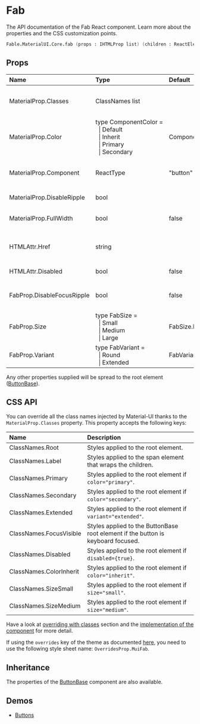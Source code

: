 # Fab

<p class="description">The API documentation of the Fab React component. Learn more about the properties and the CSS customization points.</p>

```fsharp
Fable.MaterialUI.Core.fab (props : IHTMLProp list) (children : ReactElement list) : ReactElement
```



## Props

| Name | Type | Default | Description |
|:-----|:-----|:--------|:------------|
| <span class="prop-name">MaterialProp.Classes</span> | <span class="prop-type">ClassNames list</span> |   | Override or extend the styles applied to the component.  See CSS API below for more details.  |
| <span class="prop-name">MaterialProp.Color</span> | <span class="prop-type">type&nbsp;ComponentColor&nbsp;=<br>&nbsp;&nbsp;&#124;&nbsp;Default<br>&nbsp;&nbsp;&#124;&nbsp;Inherit<br>&nbsp;&nbsp;&#124;&nbsp;Primary<br>&nbsp;&nbsp;&#124;&nbsp;Secondary<br></span> | <span class="prop-default">ComponentColor.Default</span> | The color of the component. It supports those theme colors that make sense for this component. |
| <span class="prop-name">MaterialProp.Component</span> | <span class="prop-type">ReactType</span> | <span class="prop-default">"button"</span> | The component used for the root node. Either a string to use a DOM element or a component. |
| <span class="prop-name">MaterialProp.DisableRipple</span> | <span class="prop-type">bool</span> |   | If `true`, the ripple effect will be disabled. |
| <span class="prop-name">MaterialProp.FullWidth</span> | <span class="prop-type">bool</span> | <span class="prop-default">false</span> | If `true`, the button will take up the full width of its container. |
| <span class="prop-name">HTMLAttr.Href</span> | <span class="prop-type">string</span> |   | The URL to link to when the button is clicked. If defined, an `a` element will be used as the root node. |
| <span class="prop-name">HTMLAttr.Disabled</span> | <span class="prop-type">bool</span> | <span class="prop-default">false</span> | If `true`, the button will be disabled. |
| <span class="prop-name">FabProp.DisableFocusRipple</span> | <span class="prop-type">bool</span> | <span class="prop-default">false</span> | If `true`, the  keyboard focus ripple will be disabled. `MaterialProp.DisableRipple` must also be true. |
| <span class="prop-name">FabProp.Size</span> | <span class="prop-type">type&nbsp;FabSize&nbsp;=<br>&nbsp;&nbsp;&#124;&nbsp;Small<br>&nbsp;&nbsp;&#124;&nbsp;Medium<br>&nbsp;&nbsp;&#124;&nbsp;Large<br></span> | <span class="prop-default">FabSize.Large</span> | The size of the button. `Small` is equivalent to the dense button styling. |
| <span class="prop-name">FabProp.Variant</span> | <span class="prop-type">type&nbsp;FabVariant&nbsp;=<br>&nbsp;&nbsp;&#124;&nbsp;Round<br>&nbsp;&nbsp;&#124;&nbsp;Extended<br> | <span class="prop-default">FabVariant.Round</span> | The variant to use. 

Any other properties supplied will be spread to the root element ([ButtonBase](#/api/button-base)).

## CSS API

You can override all the class names injected by Material-UI thanks to the `MaterialProp.Classes` property.
This property accepts the following keys:


| Name | Description |
|:-----|:------------|
| <span class="prop-name">ClassNames.Root</span> | Styles applied to the root element.
| <span class="prop-name">ClassNames.Label</span> | Styles applied to the span element that wraps the children.
| <span class="prop-name">ClassNames.Primary</span> | Styles applied to the root element if `color="primary"`.
| <span class="prop-name">ClassNames.Secondary</span> | Styles applied to the root element if `color="secondary"`.
| <span class="prop-name">ClassNames.Extended</span> | Styles applied to the root element if `variant="extended"`.
| <span class="prop-name">ClassNames.FocusVisible</span> | Styles applied to the ButtonBase root element if the button is keyboard focused.
| <span class="prop-name">ClassNames.Disabled</span> | Styles applied to the root element if `disabled={true}`.
| <span class="prop-name">ClassNames.ColorInherit</span> | Styles applied to the root element if `color="inherit"`.
| <span class="prop-name">ClassNames.SizeSmall</span> | Styles applied to the root element if `size="small"`.
| <span class="prop-name">ClassNames.SizeMedium</span> | Styles applied to the root element if `size="medium"`.

Have a look at [overriding with classes](#/customization/overrides) section
and the [implementation of the component](https://github.com/mui-org/material-ui/tree/master/packages/material-ui/src/Fab/Fab.js)
for more detail.

If using the `overrides` key of the theme as documented
[here](#/customization/themes),
you need to use the following style sheet name: `OverridesProp.MuiFab`.

## Inheritance

The properties of the [ButtonBase](#/api/button-base) component are also available.
<!-- You can take advantage of this behavior to [target nested components](/guides/api/#spread). -->

## Demos

- [Buttons](#/demos/buttons/)

